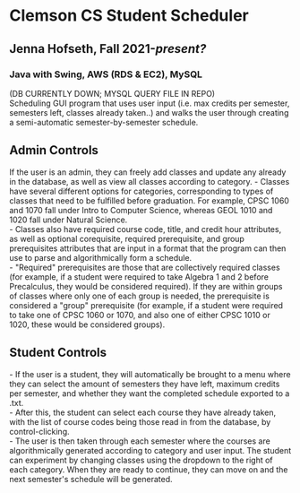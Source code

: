 # Clemson CS Student Scheduler
<h2>Jenna Hofseth, Fall 2021-<i>present?</i></h2>
<h3>Java with Swing, AWS (RDS & EC2), MySQL</h3>

(DB CURRENTLY DOWN; MYSQL QUERY FILE IN REPO)<br>
Scheduling GUI program that uses user input (i.e. max credits per semester, semesters left, classes already taken..) and walks the user through creating a semi-automatic semester-by-semester schedule.<br>

<h2>Admin Controls</h2>
If the user is an admin, they can freely add classes and update any already in the database, as well as view all classes according to category. 
- Classes have several different options for categories, corresponding to types of classes that need to be fulfilled before graduation. For example, CPSC 1060 and 1070 fall under Intro to Computer Science, whereas GEOL 1010 and 1020 fall under Natural Science.<br>
- Classes also have required course code, title, and credit hour attributes, as well as optional corequisite, required prerequisite, and group prerequisites attributes that are input in a format that the program can then use to parse and algorithmically form a schedule.<br>
- "Required" prerequisites are those that are collectively required classes (for example, if a student were required to take Algebra 1 and 2 before Precalculus, they would be considered required). If they are within groups of classes where only one of each group is needed, the prerequisite is considered a "group" prerequisite (for example, if a student were required to take one of CPSC 1060 or 1070, and also one of either CPSC 1010 or 1020, these would be considered groups).<br>

  <h2>Student Controls</h2>
- If the user is a student, they will automatically be brought to a menu where they can select the amount of semesters they have left, maximum credits per semester, and whether they want the completed schedule exported to a .txt.<br>
- After this, the student can select each course they have already taken, with the list of course codes being those read in from the database, by control-clicking.<br>
- The user is then taken through each semester where the courses are algorithmically generated according to category and user input. The student can experiment by changing classes using the dropdown to the right of each category. When they are ready to continue, they can move on and the next semester's schedule will be generated.<br>
